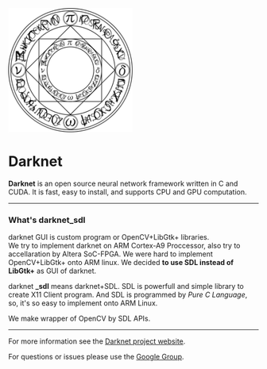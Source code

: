 <!-- ![Darknet Logo](http://pjreddie.com/media/files/darknet-black-small.png) -->
<img src="./files/Magic_formation.jpg" alt="logo" width="250"/>

# Darknet
**Darknet** is an open source neural network framework written in C and CUDA. It is fast, easy to install, and supports CPU and GPU computation.

***

### What's darknet_sdl  

darknet GUI is custom program or OpenCV+LibGtk+ libraries.  
We try to implement darknet on ARM Cortex-A9 Proccessor, also try to accellaration by Altera SoC-FPGA.  We were hard to implement OpenCV+LibGtk+ onto ARM linux.  We decided **to use SDL instead of LibGtk+** as GUI of darknet.  

darknet **_sdl** means darknet+SDL.  SDL is powerfull and simple library to create X11 Client program.  And SDL is programmed by *Pure C Language*, so, it's so easy to implement onto ARM Linux.  

We make wrapper of OpenCV by SDL APIs.  

***

For more information see the [Darknet project website](http://pjreddie.com/darknet).

For questions or issues please use the [Google Group](https://groups.google.com/forum/#!forum/darknet).

